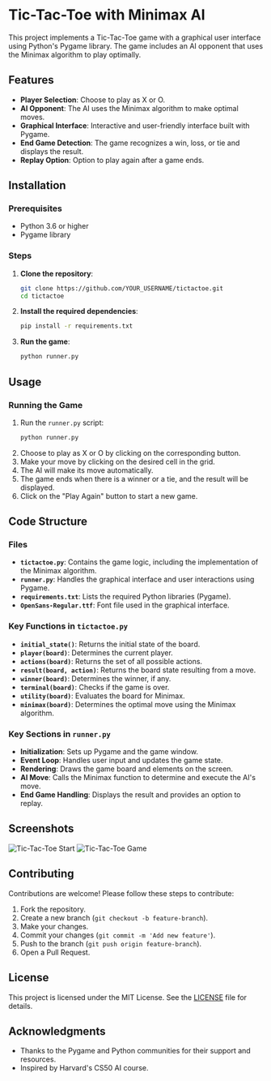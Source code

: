 # Tic-Tac-Toe with Minimax AI

This project implements a Tic-Tac-Toe game with a graphical user interface using Python's Pygame library. The game includes an AI opponent that uses the Minimax algorithm to play optimally.

## Features
- **Player Selection**: Choose to play as X or O.
- **AI Opponent**: The AI uses the Minimax algorithm to make optimal moves.
- **Graphical Interface**: Interactive and user-friendly interface built with Pygame.
- **End Game Detection**: The game recognizes a win, loss, or tie and displays the result.
- **Replay Option**: Option to play again after a game ends.

## Installation

### Prerequisites
- Python 3.6 or higher
- Pygame library

### Steps
1. **Clone the repository**:
    ```bash
    git clone https://github.com/YOUR_USERNAME/tictactoe.git
    cd tictactoe
    ```

2. **Install the required dependencies**:
    ```bash
    pip install -r requirements.txt
    ```

3. **Run the game**:
    ```bash
    python runner.py
    ```

## Usage

### Running the Game
1. Run the `runner.py` script:
    ```bash
    python runner.py
    ```
2. Choose to play as X or O by clicking on the corresponding button.
3. Make your move by clicking on the desired cell in the grid.
4. The AI will make its move automatically.
5. The game ends when there is a winner or a tie, and the result will be displayed.
6. Click on the "Play Again" button to start a new game.

## Code Structure

### Files
- **`tictactoe.py`**: Contains the game logic, including the implementation of the Minimax algorithm.
- **`runner.py`**: Handles the graphical interface and user interactions using Pygame.
- **`requirements.txt`**: Lists the required Python libraries (Pygame).
- **`OpenSans-Regular.ttf`**: Font file used in the graphical interface.

### Key Functions in `tictactoe.py`
- **`initial_state()`**: Returns the initial state of the board.
- **`player(board)`**: Determines the current player.
- **`actions(board)`**: Returns the set of all possible actions.
- **`result(board, action)`**: Returns the board state resulting from a move.
- **`winner(board)`**: Determines the winner, if any.
- **`terminal(board)`**: Checks if the game is over.
- **`utility(board)`**: Evaluates the board for Minimax.
- **`minimax(board)`**: Determines the optimal move using the Minimax algorithm.

### Key Sections in `runner.py`
- **Initialization**: Sets up Pygame and the game window.
- **Event Loop**: Handles user input and updates the game state.
- **Rendering**: Draws the game board and elements on the screen.
- **AI Move**: Calls the Minimax function to determine and execute the AI's move.
- **End Game Handling**: Displays the result and provides an option to replay.

## Screenshots

![Tic-Tac-Toe Start](screenshots/start.png)
![Tic-Tac-Toe Game](screenshots/game.png)

## Contributing

Contributions are welcome! Please follow these steps to contribute:
1. Fork the repository.
2. Create a new branch (`git checkout -b feature-branch`).
3. Make your changes.
4. Commit your changes (`git commit -m 'Add new feature'`).
5. Push to the branch (`git push origin feature-branch`).
6. Open a Pull Request.

## License

This project is licensed under the MIT License. See the [LICENSE](LICENSE) file for details.

## Acknowledgments

- Thanks to the Pygame and Python communities for their support and resources.
- Inspired by Harvard's CS50 AI course.

